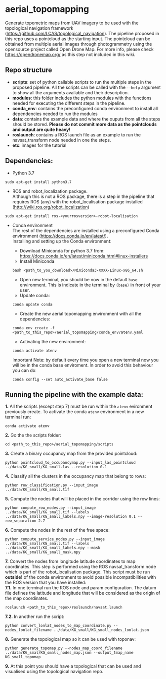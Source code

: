 # aerial_topomapping

Generate topometric maps from UAV imagery to be used with the topological navigation framework (https://github.com/LCAS/topological_navigation).
The pipeline proposed in this repo uses a pointcloud as the starting input. The pointcloud can be obtained from multiple aerial images through photogrammetry using the opensource project called Open Drone Map. For more info, please check https://opendronemap.org/ as this step not included in this wiki.

## Repo structure
- **scripts**: set of python callable scripts to run the multiple steps in the proposed pipeline. All the scripts can be called with the `--help` argument to show all the arguments available and their description. 
- **modules**: this folder includes the python modules with the functions needed for executing the different steps in the pipeline.
- **conda_env**: contains the preconfigured conda environment to install all dependencies needed to run the modules
- **data**: contains the example data and where the ouputs from all the steps should be stored. **Please do not commit more data as the pointclouds and output are quite heavy!**
- **roslaunch**: contains a ROS launch file as an example to run the navsat_transform node needed in one the steps.
- **etc**: images for the tutorial

## Dependencies:
- Python 3.7
```
sudo apt-get install python3.7
```
- ROS and robot_localization package.  
Although this is not a ROS package, there is a step in the pipeline that requires ROS (any) with the robot_localisation package installed (http://wiki.ros.org/robot_localization)
```
sudo apt-get install ros-<yourrosversion>-robot-localisation
```
- Conda environment  
The rest of the dependencies are installed using a preconfigured Conda environment (https://docs.conda.io/en/latest/).  
Installing and setting up the Conda environment:  
  - Download Miniconda for python 3.7 from: https://docs.conda.io/en/latest/miniconda.html#linux-installers
  - Install Miniconda  
  ```
  bash <path_to_you_download>/Miniconda3-XXXX-Linux-x86_64.sh
  ```
  - Open new terminal, you should be now in the default `base` environment. This is indicate in the terminal by `(base)` in front of your user.
  - Update conda:  
  ```
  conda update conda
  ```
  - Create the new aerial topomapping environment with all the dependencies:
  ```
  conda env create -f <path_to_this_repo>/aerial_topomapping/conda_env/atenv.yaml
  ```
  - Activating the new environment:
  ```
  conda activate atenv
  ```

  Important Note: by default every time you open a new terminal now you will be in the conda base enviroment. In order to avoid this behaviour you can do:  
  ```
  conda config --set auto_activate_base false
  ```

## Running the pipeline with the example data:
**1.** All the scripts (except step 7) must be run within the `atenv` evironment previously create.  To activate the conda `atenv` environment in a new terminal run:  
```
conda activate atenv
```
**2.** Go the the scripts folder:  
```
cd <path_to_this_repo>/aerial_topomapping/scripts
```
**3.** Create a binary occupancy map from the provided pointcloud:  
```
python pointcloud_to_occupancymap.py --input_las_pointcloud ../data/KG_small/KG_small.las --resolution 0.1
```
**4.** Classify all the clusters in the occupancy map that belong to rows:  
```
python row_classification.py --input_image ../data/KG_small/KG_small.tif
```
**5.** Compute the nodes that will be placed in the corridor using the row lines:  
```
python compute_row_nodes.py --input_image ../data/KG_small/KG_small.tif --labels ../data/KG_small/KG_small_labels.npy --image-resolution 0.1 --row_separation 2.7
```
**6.** Compute the nodes in the rest of the free space:    
```
python compute_service_nodes.py --input_image ../data/KG_small/KG_small.tif --labels ../data/KG_small/KG_small_labels.npy --mask ../data/KG_small/KG_small_mask.npy
```
**7.** Convert the nodes from longitude latitude coordinates to map coordinates. This step is performed using the ROS navsat_transform node which is part of the robot_localisation package. This script must be run **outside!** of the conda environment to avoid possible incompatibilities with the ROS version that you have installed:  
**7.1.** In one terminal run the ROS node and param configuration. The datum file defines the latitude and longitude that will be considered as the origin of the map coordinates.  
```
roslaunch <path_to_this_repo>/roslaunch/navsat.launch
```
**7.2.** In another run the script:  
```
python convert_lonlat_nodes_to_map_coordinate.py --nodes_lonlat_filename ../data/KG_small/KG_small_nodes_lonlat.json
```
**8.** Generate the topological map so it can be used with toponav:  
```
python generate_topomap.py --nodes_map_coord_filename ../data/KG_smal/KG_small_nodes_map.json --output_tmap_name KG_small_topomap
```
**9.** At this point you should have a topological that can be used and visualised using the topological navigation repo.

